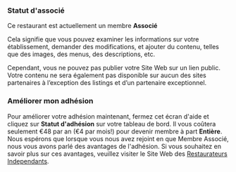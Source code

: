 
### Statut d'associé

Ce restaurant est actuellement un membre **Associé**

Cela signifie que vous pouvez examiner les informations sur votre établissement, 
demander des modifications, et ajouter du contenu, telles que des images, 
des menus, des descriptions, etc.

Cependant, vous ne pouvez pas publier votre Site Web sur un lien public. 
Votre contenu ne sera également pas disponible sur aucun des sites partenaires 
à l’exception des listings et d’un partenaire exceptionnel. 
 
### Améliorer mon adhésion

Pour améliorer  votre adhésion maintenant, fermez cet écran d'aide et cliquez sur
**Statut d'adhésion** sur votre tableau de bord. Il vous coûtera
seulement €48 par an (€4 par mois!) pour devenir membre à part **Entière**. 
Nous espérons que lorsque vous nous avez rejoint en que Membre Associé,
nous vous avons parlé des avantages de l'adhésion. Si vous souhaitez en savoir 
plus sur ces avantages, veuillez visiter le Site Web des 
[Restaurateurs Independants](https://www.restaurateurs-independants.fr/). 

